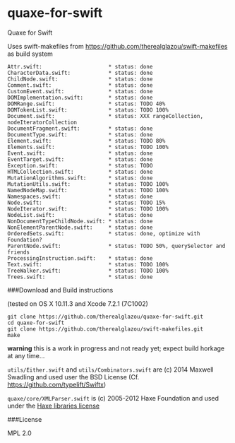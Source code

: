 # quaxe-for-swift
Quaxe for Swift

Uses swift-makefiles from https://github.com/therealglazou/swift-makefiles as build system

    Attr.swift:                     * status: done
    CharacterData.swift:            * status: done
    ChildNode.swift:                * status: done
    Comment.swift:                  * status: done
    CustomEvent.swift:              * status: done
    DOMImplementation.swift:        * status: done
    DOMRange.swift:                 * status: TODO 40%
    DOMTokenList.swift:             * status: TODO 100%
    Document.swift:                 * status: XXX rangeCollection, nodeIteratorCollection
    DocumentFragment.swift:         * status: done
    DocumentType.swift:             * status: done
    Element.swift:                  * status: TODO 80%
    Elements.swift:                 * status: TODO 100%
    Event.swift:                    * status: done
    EventTarget.swift:              * status: done
    Exception.swift:                * status: TODO
    HTMLCollection.swift:           * status: done
    MutationAlgorithms.swift:       * status: done
    MutationUtils.swift:            * status: TODO 100%
    NamedNodeMap.swift:             * status: TODO 100%
    Namespaces.swift:               * status: done
    Node.swift:                     * status: TODO 15%
    NodeIterator.swift:             * status: TODO 100%
    NodeList.swift:                 * status: done
    NonDocumentTypeChildNode.swift: * status: done
    NonElementParentNode.swift:     * status: done
    OrderedSets.swift:              * status: done, optimize with Foundation?
    ParentNode.swift:               * status: TODO 50%, querySelector and friends
    ProcessingInstruction.swift:    * status: done
    Text.swift:                     * status: TODO 100%
    TreeWalker.swift:               * status: TODO 100%
    Trees.swift:                    * status: done

###Download and Build instructions

(tested on OS X 10.11.3 and Xcode 7.2.1 (7C1002)

    git clone https://github.com/therealglazou/quaxe-for-swift.git
    cd quaxe-for-swift
    git clone https://github.com/therealglazou/swift-makefiles.git
    make

**warning** this is a work in progress and not ready yet; expect build horkage at any time...

`utils/Either.swift` and `utils/Combinators.swift` are (c) 2014 Maxwell Swadling and used user the BSD License (Cf. https://github.com/typelift/Swiftx)

`quaxe/core/XMLParser.swift` is (c) 2005-2012 Haxe Foundation and used under the [Haxe libraries license](http://old.haxe.org/doc/license#the-haxe-libraries-license)

###License

MPL 2.0
